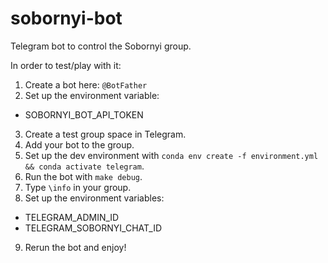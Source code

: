 # sobornyi-bot
Telegram bot to control the Sobornyi group.

In order to test/play with it:
1. Create a bot here: `@BotFather`
2. Set up the environment variable:
- SOBORNYI_BOT_API_TOKEN
3. Create a test group space in Telegram.
4. Add your bot to the group.
5. Set up the dev environment with `conda env create -f environment.yml && conda activate telegram`.
6. Run the bot with `make debug`.
7. Type `\info` in your group.
8. Set up the environment variables:
- TELEGRAM_ADMIN_ID
- TELEGRAM_SOBORNYI_CHAT_ID
9. Rerun the bot and enjoy!
